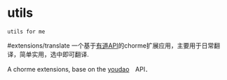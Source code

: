 # utils
	utils for me

#extensions/translate
一个基于[有道API](http://fanyi.youdao.com/openapi)的chorme扩展应用，主要用于日常翻译，简单实用，选中即可翻译.

A chorme extensions, base on the [youdao](http://fanyi.youdao.com/openapi)　API．